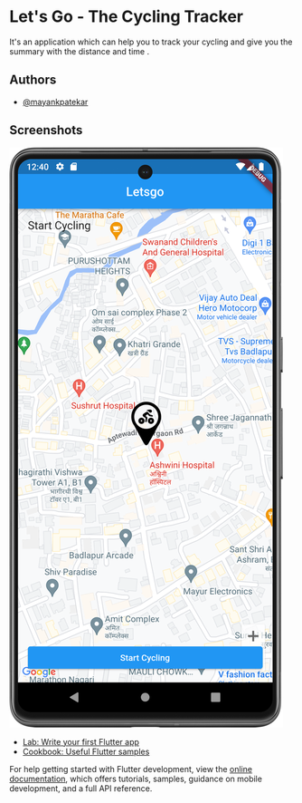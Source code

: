 
# Let's Go - The Cycling Tracker

It's an application which can help you to track your cycling and give you the summary with the distance and time .


## Authors

- [@mayankpatekar](https://www.github.com/mayankpatekar)


## Screenshots

![App Screenshot](https://github.com/mayankpatekar/letsgo/blob/5eb2089d6c17d96c71132271a9dffa332024705e/Screenshot_20231121_124032.png)


- [Lab: Write your first Flutter app](https://docs.flutter.dev/get-started/codelab)
- [Cookbook: Useful Flutter samples](https://docs.flutter.dev/cookbook)

For help getting started with Flutter development, view the
[online documentation](https://docs.flutter.dev/), which offers tutorials,
samples, guidance on mobile development, and a full API reference.
